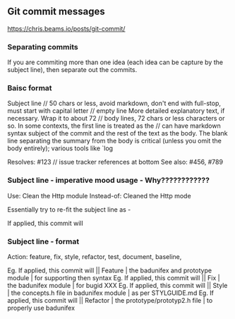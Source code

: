 Git commit messages
-------------------

https://chris.beams.io/posts/git-commit/

### Separating commits

If you are commiting more than one idea (each idea can be capture by the subject line), then separate out the commits.

### Baisc format

Subject line // 50 chars or less, avoid markdown, don't end with full-stop, must start with capital letter
// empty line
More detailed explanatory text, if necessary. Wrap it to about 72 // body lines, 72 chars or less
characters or so. In some contexts, the first line is treated as the // can have markdown syntax
subject of the commit and the rest of the text as the body. The
blank line separating the summary from the body is critical (unless
you omit the body entirely); various tools like `log


Resolves: #123         // issue tracker references at bottom
See also: #456, #789


### Subject line - imperative mood usage - Why????????????

Use: Clean the Http module
Instead-of: Cleaned the Http mode

Essentially try to re-fit the subject line as - 

If applied, this commit will <subject-line>


### Subject line - format

<Action> <Moduels affected> <optional reason>

Action: feature, fix, style, refactor, test, document, baseline,                                       

Eg.  If applied, this commit will || Feature  | the badunifex and prototype module | for supporting then syntax
Eg.  If applied, this commit will || Fix  | the badunifex module | for bugid XXX
Eg.  If applied, this commit will || Style  | the concepts.h file in badunifex module | as per STYLGUIDE.md
Eg.  If applied, this commit will || Refactor  | the prototype/prototyp2.h file | to properly use badunifex
